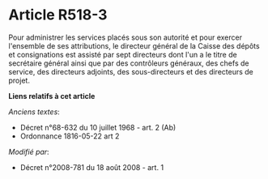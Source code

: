 # Article R518-3

Pour administrer les services placés sous son autorité et pour exercer l'ensemble de ses attributions, le directeur général
de la Caisse des dépôts et consignations est assisté par sept directeurs dont l'un a le titre de secrétaire général ainsi que
par des contrôleurs généraux, des chefs de service, des directeurs adjoints, des sous-directeurs et des directeurs de projet.

**Liens relatifs à cet article**

_Anciens textes_:

  - Décret n°68-632 du 10 juillet 1968 - art. 2 (Ab)
  - Ordonnance 1816-05-22 art 2

_Modifié par_:

  - Décret n°2008-781 du 18 août 2008 - art. 1
